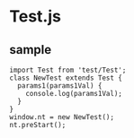 # Test.js

## sample
```
import Test from 'test/Test';
class NewTest extends Test {
  params1(params1Val) {
    console.log(params1Val);
  }
}
window.nt = new NewTest();
nt.preStart();
```
